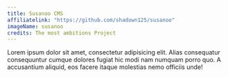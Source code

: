 ```yaml
---
title: Susanoo CMS
affiliatelink: "https://github.com/shadown125/susanoo"
imageName: susanoo
credits: The most ambitions Project
--- 
```


Lorem ipsum dolor sit amet, consectetur adipisicing elit. Alias consequatur consequuntur cumque
dolores fugiat hic modi nam numquam porro quo. A accusantium aliquid, eos facere
itaque molestias nemo officiis unde!